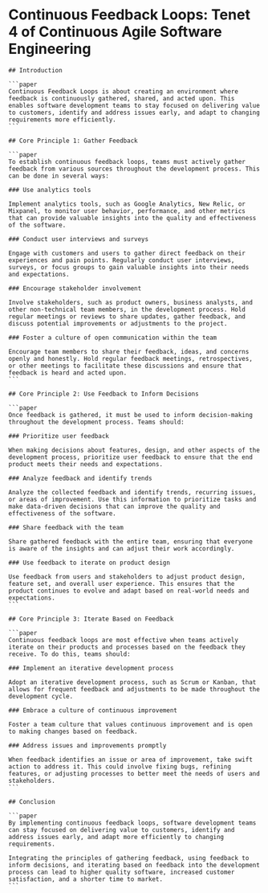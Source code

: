 # Continuous Feedback Loops: Tenet 4 of Continuous Agile Software Engineering

````sidebyside
## Introduction

```paper
Continuous Feedback Loops is about creating an environment where feedback is continuously gathered, shared, and acted upon. This enables software development teams to stay focused on delivering value to customers, identify and address issues early, and adapt to changing requirements more efficiently.
```
````

````sidebyside
## Core Principle 1: Gather Feedback

```paper
To establish continuous feedback loops, teams must actively gather feedback from various sources throughout the development process. This can be done in several ways:

### Use analytics tools

Implement analytics tools, such as Google Analytics, New Relic, or Mixpanel, to monitor user behavior, performance, and other metrics that can provide valuable insights into the quality and effectiveness of the software.

### Conduct user interviews and surveys

Engage with customers and users to gather direct feedback on their experiences and pain points. Regularly conduct user interviews, surveys, or focus groups to gain valuable insights into their needs and expectations.

### Encourage stakeholder involvement

Involve stakeholders, such as product owners, business analysts, and other non-technical team members, in the development process. Hold regular meetings or reviews to share updates, gather feedback, and discuss potential improvements or adjustments to the project.

### Foster a culture of open communication within the team

Encourage team members to share their feedback, ideas, and concerns openly and honestly. Hold regular feedback meetings, retrospectives, or other meetings to facilitate these discussions and ensure that feedback is heard and acted upon.
```
````

````sidebyside
## Core Principle 2: Use Feedback to Inform Decisions

```paper
Once feedback is gathered, it must be used to inform decision-making throughout the development process. Teams should:

### Prioritize user feedback

When making decisions about features, design, and other aspects of the development process, prioritize user feedback to ensure that the end product meets their needs and expectations.

### Analyze feedback and identify trends

Analyze the collected feedback and identify trends, recurring issues, or areas of improvement. Use this information to prioritize tasks and make data-driven decisions that can improve the quality and effectiveness of the software.

### Share feedback with the team

Share gathered feedback with the entire team, ensuring that everyone is aware of the insights and can adjust their work accordingly.

### Use feedback to iterate on product design

Use feedback from users and stakeholders to adjust product design, feature set, and overall user experience. This ensures that the product continues to evolve and adapt based on real-world needs and expectations.
```
````

````sidebyside
## Core Principle 3: Iterate Based on Feedback

```paper
Continuous feedback loops are most effective when teams actively iterate on their products and processes based on the feedback they receive. To do this, teams should:

### Implement an iterative development process

Adopt an iterative development process, such as Scrum or Kanban, that allows for frequent feedback and adjustments to be made throughout the development cycle.

### Embrace a culture of continuous improvement

Foster a team culture that values continuous improvement and is open to making changes based on feedback.

### Address issues and improvements promptly

When feedback identifies an issue or area of improvement, take swift action to address it. This could involve fixing bugs, refining features, or adjusting processes to better meet the needs of users and stakeholders.
```
````

````sidebyside
## Conclusion

```paper
By implementing continuous feedback loops, software development teams can stay focused on delivering value to customers, identify and address issues early, and adapt more efficiently to changing requirements.

Integrating the principles of gathering feedback, using feedback to inform decisions, and iterating based on feedback into the development process can lead to higher quality software, increased customer satisfaction, and a shorter time to market.
```
````
